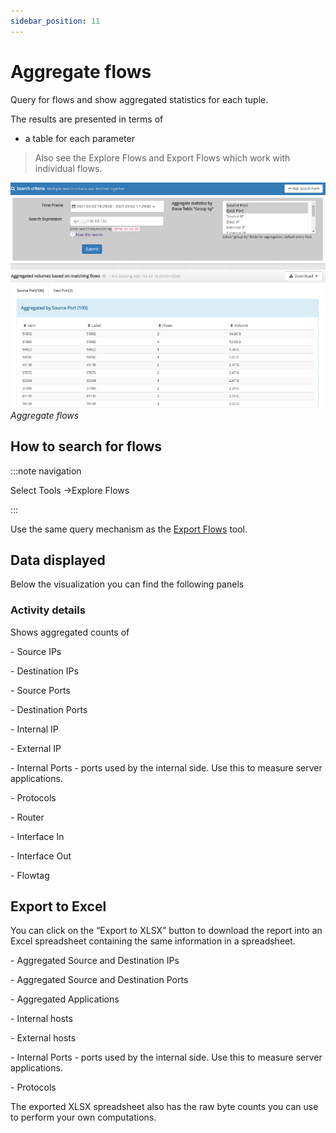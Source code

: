 ```yaml
---
sidebar_position: 11
---
```


# Aggregate flows

Query for flows and show aggregated statistics for each tuple.

The results are presented in terms of

- a table for each parameter

> Also see the Explore Flows and Export Flows which work with individual flows.

![](images/Aggregate_flows.png)  
*Aggregate flows*

## How to search for flows

:::note navigation

Select Tools -\>Explore Flows

:::

Use the same query mechanism as the [Export Flows](explore_flows) tool.

## Data displayed

Below the visualization you can find the following panels

### Activity details

Shows aggregated counts of

\- Source IPs

\- Destination IPs

\- Source Ports

\- Destination Ports

\- Internal IP

\- External IP

\- Internal Ports - ports used by the internal side. Use this to measure
server applications.

\- Protocols

\- Router

\- Interface In

\- Interface Out 

\- Flowtag

## Export to Excel

You can click on the “Export to XLSX” button to download the report into
an Excel spreadsheet containing the same information in a spreadsheet.

\- Aggregated Source and Destination IPs

\- Aggregated Source and Destination Ports

\- Aggregated Applications

\- Internal hosts

\- External hosts

\- Internal Ports - ports used by the internal side. Use this to measure
server applications.  

\- Protocols

The exported XLSX spreadsheet also has the raw byte counts you can use
to perform your own computations.

